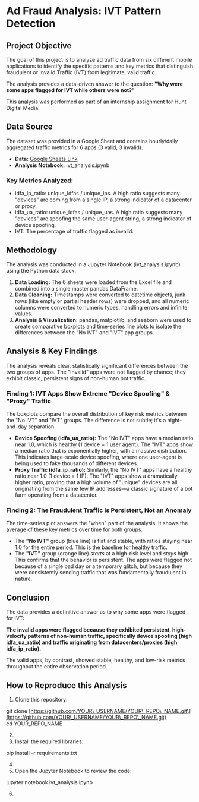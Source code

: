 # **Ad Fraud Analysis: IVT Pattern Detection**

## **Project Objective**

The goal of this project is to analyze ad traffic data from six different mobile applications to identify the specific patterns and key metrics that distinguish fraudulent or Invalid Traffic (IVT) from legitimate, valid traffic.

The analysis provides a data-driven answer to the question: **"Why were some apps flagged for IVT while others were not?"**

This analysis was performed as part of an internship assignment for Hunt Digital Media.

## **Data Source**

The dataset was provided in a Google Sheet and contains hourly/daily aggregated traffic metrics for 6 apps (3 valid, 3 invalid).

* **Data:** [Google Sheets Link](https://docs.google.com/spreadsheets/d/1MTnRFZvwCDI1lnrKsQXau-zqcPzDpkg_wsnkP0wkcaA/edit?usp=sharing)  
* **Analysis Notebook:** ivt\_analysis.ipynb

### **Key Metrics Analyzed:**

* idfa\_ip\_ratio: unique\_idfas / unique\_ips. A high ratio suggests many "devices" are coming from a single IP, a strong indicator of a datacenter or proxy.  
* idfa\_ua\_ratio: unique\_idfas / unique\_uas. A high ratio suggests many "devices" are spoofing the same user-agent string, a strong indicator of device spoofing.  
* IVT: The percentage of traffic flagged as invalid.

## **Methodology**

The analysis was conducted in a Jupyter Notebook (ivt\_analysis.ipynb) using the Python data stack.

1. **Data Loading:** The 6 sheets were loaded from the Excel file and combined into a single master pandas DataFrame.  
2. **Data Cleaning:** Timestamps were converted to datetime objects, junk rows (like empty or partial header rows) were dropped, and all numeric columns were converted to numeric types, handling errors and infinite values.  
3. **Analysis & Visualization:** pandas, matplotlib, and seaborn were used to create comparative boxplots and time-series line plots to isolate the differences between the "No IVT" and "IVT" app groups.

## **Analysis & Key Findings**

The analysis reveals clear, statistically significant differences between the two groups of apps. The "Invalid" apps were not flagged by chance; they exhibit classic, persistent signs of non-human bot traffic.

### **Finding 1: IVT Apps Show Extreme "Device Spoofing" & "Proxy" Traffic**

The boxplots compare the overall distribution of key risk metrics between the "No IVT" and "IVT" groups. The difference is not subtle; it's a night-and-day separation.

* **Device Spoofing (idfa\_ua\_ratio):** The "No IVT" apps have a median ratio near 1.0, which is healthy (1 device \= 1 user agent). The "IVT" apps show a median ratio that is exponentially higher, with a massive distribution. This indicates large-scale device spoofing, where one user-agent is being used to fake thousands of different devices.  
* **Proxy Traffic (idfa\_ip\_ratio):** Similarly, the "No IVT" apps have a healthy ratio near 1.0 (1 device \= 1 IP). The "IVT" apps show a dramatically higher ratio, proving that a high volume of "unique" devices are all originating from the same few IP addresses—a classic signature of a bot farm operating from a datacenter.

### **Finding 2: The Fraudulent Traffic is Persistent, Not an Anomaly**

The time-series plot answers the "when" part of the analysis. It shows the average of these key metrics over time for both groups.

* The **"No IVT"** group (blue line) is flat and stable, with ratios staying near 1.0 for the entire period. This is the baseline for healthy traffic.  
* The **"IVT"** group (orange line) *starts* at a high-risk level and *stays* high. This confirms that the behavior is persistent. The apps were flagged not because of a single bad day or a temporary glitch, but because they were consistently sending traffic that was fundamentally fraudulent in nature.

## **Conclusion**

The data provides a definitive answer as to why some apps were flagged for IVT:

**The invalid apps were flagged because they exhibited persistent, high-velocity patterns of non-human traffic, specifically device spoofing (high idfa\_ua\_ratio) and traffic originating from datacenters/proxies (high idfa\_ip\_ratio).**

The valid apps, by contrast, showed stable, healthy, and low-risk metrics throughout the entire observation period.

## **How to Reproduce this Analysis**

1. Clone this repository:

git clone \[https://github.com/YOUR\_USERNAME/YOUR\_REPO\_NAME.git\](https://github.com/YOUR\_USERNAME/YOUR\_REPO\_NAME.git)  
cd YOUR\_REPO\_NAME

2.   
3. Install the required libraries:

pip install \-r requirements.txt

4.   
5. Open the Jupyter Notebook to review the code:

jupyter notebook ivt\_analysis.ipynb

6. 

